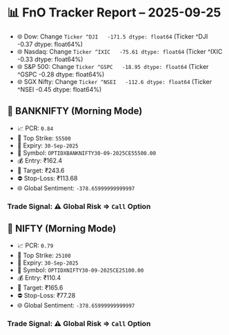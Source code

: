 # 📊 FnO Tracker Report – 2025-09-25
- 🌐 Dow: Change `Ticker
^DJI   -171.5
dtype: float64` (Ticker
^DJI   -0.37
dtype: float64%)
- 🌐 Nasdaq: Change `Ticker
^IXIC   -75.61
dtype: float64` (Ticker
^IXIC   -0.33
dtype: float64%)
- 🌐 S&P 500: Change `Ticker
^GSPC   -18.95
dtype: float64` (Ticker
^GSPC   -0.28
dtype: float64%)
- 🌐 SGX Nifty: Change `Ticker
^NSEI   -112.6
dtype: float64` (Ticker
^NSEI   -0.45
dtype: float64%)
## 📘 BANKNIFTY (Morning Mode)
- 📈 PCR: `0.84`
- 🔢 Top Strike: `55500`
- 📆 Expiry: `30-Sep-2025`
- 🎫 Symbol: `OPTIDXBANKNIFTY30-09-2025CE55500.00`
- 💰 Entry: ₹162.4
- 🎯 Target: ₹243.6
- ⛔ Stop-Loss: ₹113.68
- 🌐 Global Sentiment: `-378.65999999999997`
### Trade Signal: ⚠️ Global Risk ⇒ `Call` Option
## 📘 NIFTY (Morning Mode)
- 📈 PCR: `0.79`
- 🔢 Top Strike: `25100`
- 📆 Expiry: `30-Sep-2025`
- 🎫 Symbol: `OPTIDXNIFTY30-09-2025CE25100.00`
- 💰 Entry: ₹110.4
- 🎯 Target: ₹165.6
- ⛔ Stop-Loss: ₹77.28
- 🌐 Global Sentiment: `-378.65999999999997`
### Trade Signal: ⚠️ Global Risk ⇒ `Call` Option